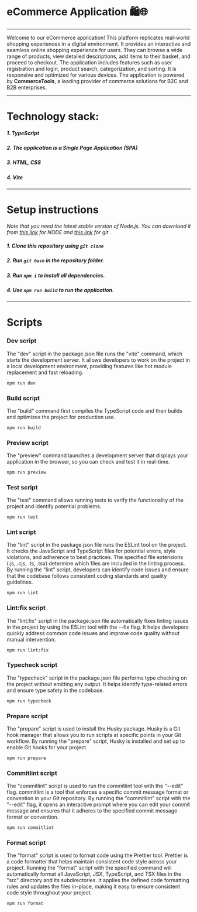 # eCommerce Application 🛍️🌐
---
Welcome to our eCommerce application! This platform replicates real-world shopping experiences in a digital environment. It provides an interactive and seamless online shopping experience for users. They can browse a wide range of products, view detailed descriptions, add items to their basket, and proceed to checkout. The application includes features such as user registration and login, product search, categorization, and sorting. It is responsive and optimized for various devices. The application is powered by **CommerceTools**, a leading provider of commerce solutions for B2C and B2B enterprises.

---
# Technology stack:
##### 1. TypeScript
##### 2. The application is a Single Page Application (SPA)
##### 3. HTML, CSS
##### 4. Vite

---
# Setup instructions
*Note that you need the latest stable version of Node.js.  You can download it from [this link](https://nodejs.org/en/download) for NODE and [this link](https://git-scm.com/download/win) for git .*
##### 1. Clone this repository using `git clone` 
##### 2. Run `git bash` in the repository folder.
##### 3. Run `npm i` to install all dependencies.
##### 4. Use `npm run build` to run the application.

---
# Scripts

### Dev script
The "dev" script in the package.json file runs the "vite" command, which starts the development server. It allows developers to work on the project in a local development environment, providing features like hot module replacement and fast reloading.
```bash
npm run dev
```

### Build script
The "build" command first compiles the TypeScript code and then builds and optimizes the project for production use.
```bash
npm run build
```
### Preview script
The "preview" command launches a development server that displays your application in the browser, so you can check and test it in real-time.
```bash
npm run preview
```

### Test script 
The "test" command allows running tests to verify the functionality of the project and identify potential problems.
```bash
npm run test
```

### Lint script 
The "lint" script in the package.json file runs the ESLint tool on the project. It checks the JavaScript and TypeScript files for potential errors, style violations, and adherence to best practices. The specified file extensions (.js, .cjs, .ts, .tsx) determine which files are included in the linting process. By running the "lint" script, developers can identify code issues and ensure that the codebase follows consistent coding standards and quality guidelines.
```bash
npm run lint
```

### Lint:fix script 
The "lint:fix" script in the package.json file automatically fixes linting issues in the project by using the ESLint tool with the --fix flag. It helps developers quickly address common code issues and improve code quality without manual intervention.
```bash
npm run lint:fix
```

### Typecheck script 
The "typecheck" script in the package.json file performs type checking on the project without emitting any output. It helps identify type-related errors and ensure type safety in the codebase.
```bash
npm run typecheck
```

### Prepare script 
The "prepare" script is used to install the Husky package. Husky is a Git hook manager that allows you to run scripts at specific points in your Git workflow. By running the "prepare" script, Husky is installed and set up to enable Git hooks for your project.
```bash
npm run prepare
```

### Сommitlint script 
The "commitlint" script is used to run the commitlint tool with the "--edit" flag. commitlint is a tool that enforces a specific commit message format or convention in your Git repository. By running the "commitlint" script with the "--edit" flag, it opens an interactive prompt where you can edit your commit message and ensures that it adheres to the specified commit message format or convention.
```bash
npm run commitlint
```

### Format script 
The "format" script is used to format code using the Prettier tool. Prettier is a code formatter that helps maintain consistent code style across your project. Running the "format" script with the specified command will automatically format all JavaScript, JSX, TypeScript, and TSX files in the "src" directory and its subdirectories. It applies the defined code formatting rules and updates the files in-place, making it easy to ensure consistent code style throughout your project.
```bash
npm run format
```

